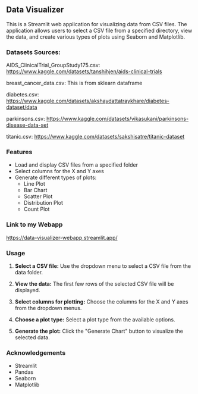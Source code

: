 ## Data Visualizer

This is a Streamlit web application for visualizing data from CSV files. The application allows users to select a CSV file from a specified directory, view the data, and create various types of plots using Seaborn and Matplotlib.

### Datasets Sources:

AIDS_ClinicalTrial_GroupStudy175.csv: https://www.kaggle.com/datasets/tanshihjen/aids-clinical-trials

breast_cancer_data.csv: This is from sklearn dataframe

diabetes.csv: https://www.kaggle.com/datasets/akshaydattatraykhare/diabetes-dataset/data

parkinsons.csv: https://www.kaggle.com/datasets/vikasukani/parkinsons-disease-data-set

titanic.csv: https://www.kaggle.com/datasets/sakshisatre/titanic-dataset

### Features

- Load and display CSV files from a specified folder
- Select columns for the X and Y axes
- Generate different types of plots:
  - Line Plot
  - Bar Chart
  - Scatter Plot
  - Distribution Plot
  - Count Plot

### Link to my Webapp
https://data-visualizer-webapp.streamlit.app/

### Usage

1. **Select a CSV file:**
Use the dropdown menu to select a CSV file from the data folder.

2. **View the data:**
The first few rows of the selected CSV file will be displayed.

3. **Select columns for plotting:**
Choose the columns for the X and Y axes from the dropdown menus.

4. **Choose a plot type:**
Select a plot type from the available options.

5. **Generate the plot:**
Click the "Generate Chart" button to visualize the selected data.

### Acknowledgements
- Streamlit
- Pandas
- Seaborn
- Matplotlib
